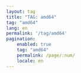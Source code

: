 ```yaml
---
layout: tag
title: "TAG: amd64"
tag: "amd64"
lang: en
permalink: '/tag/amd64'
pagination:
    enabled: true
    tag: "amd64"
    permalink: /page/:num/
    locale: en
---
```


